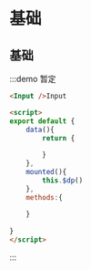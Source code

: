 # 基础

## 基础
:::demo 暂定
```html
<Input />Input

<script>
export default {
    data(){
        return {
          
        }
    },
    mounted(){
        this.$dp()
    },
    methods:{
        
    }
 
}
</script>

```
:::
